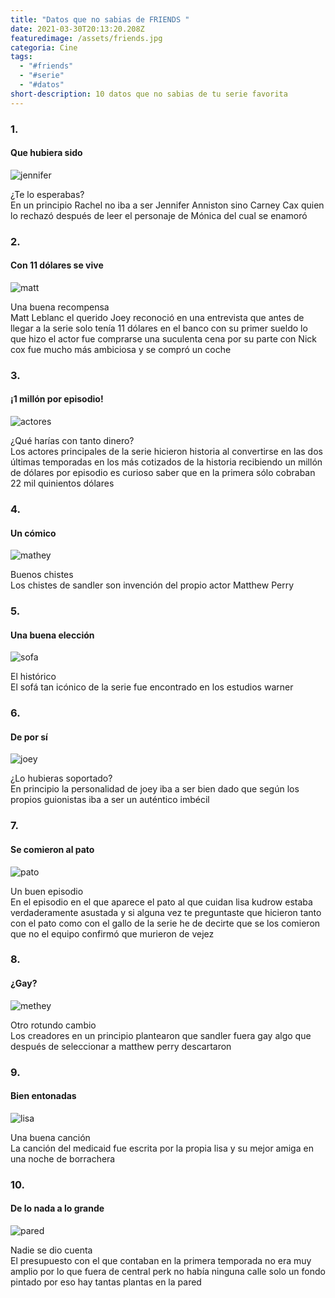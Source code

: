 ```yaml
---
title: "Datos que no sabias de FRIENDS "
date: 2021-03-30T20:13:20.208Z
featuredimage: /assets/friends.jpg
categoria: Cine
tags:
  - "#friends"
  - "#serie"
  - "#datos"
short-description: 10 datos que no sabias de tu serie favorita
---
```

### 1.

#### Que hubiera sido 

![jennifer ](/assets/jennifer.jpg "jennifer")

¿Te lo esperabas?<br/>
En un principio Rachel no iba a ser Jennifer Anniston sino Carney Cax quien lo rechazó después de leer el personaje de Mónica del cual se enamoró

### 2.

#### Con 11 dólares se vive 

![matt](/assets/matt.jpg "matt")

Una buena recompensa <br/>
Matt Leblanc el querido Joey reconoció en una entrevista que antes de llegar a la serie solo tenía 11 dólares en el banco con su primer sueldo lo que hizo el actor fue comprarse una suculenta cena por su parte con Nick cox fue mucho más ambiciosa y se compró un coche

### 3.

#### ¡1 millón por episodio!

![actores ](/assets/actores.jpg "actores ")

¿Qué harías con tanto dinero? <br/>
Los actores principales de la serie hicieron historia al convertirse en las dos últimas temporadas en los más cotizados de la historia recibiendo un millón de dólares por episodio es curioso saber que en la primera sólo cobraban 22 mil quinientos dólares

### 4.

#### Un cómico 

![mathey](/assets/matthey.jpg "mthery ")

Buenos chistes <br/>
Los chistes de sandler son invención del propio actor Matthew Perry

### 5.

#### Una buena elección 

![sofa](/assets/sfoa.jpg "sofa")

El histórico  <br/>
El sofá tan icónico de la serie fue encontrado en los estudios warner

### 6.

#### De por sí 

![joey](/assets/joey.jpg "joey")

¿Lo hubieras soportado? <br/>
En principio la personalidad de joey iba a ser bien dado que según los propios guionistas iba a ser un auténtico imbécil

### 7.

#### Se comieron al pato 

![pato](/assets/patoypollo.jpg "pato")

Un buen episodio  <br/>
En el episodio en el que aparece el pato al que cuidan lisa kudrow estaba verdaderamente asustada y si alguna vez te preguntaste que hicieron tanto con el pato como con el gallo de la serie he de decirte que se los comieron que no el equipo confirmó que murieron de vejez

### 8.

#### ¿Gay?

![methey](/assets/matthey.jpg "mathey")

Otro rotundo cambio  <br/>
Los creadores en un principio plantearon que sandler fuera gay algo que después de seleccionar a matthew perry descartaron

### 9.

#### Bien entonadas 

![lisa](/assets/lisa.jpg "lisa")

Una buena canción <br/>
La canción del medicaid fue escrita por la propia lisa y su mejor amiga en una noche de borrachera

### 10.

#### De lo nada a lo grande

![pared](/assets/pared.png "pared")

Nadie se dio cuenta  <br/>
El presupuesto con el que contaban en la primera temporada no era muy amplio por lo que fuera de central perk no había ninguna calle solo un fondo pintado por eso hay tantas plantas en la pared